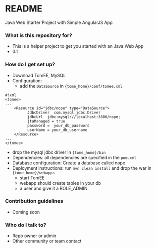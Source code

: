 # README #

Java Web Starter Project with Simple AngularJS App

### What is this repository for? ###

* This is a helper project to get you started with an Java Web App 
* 0.1

### How do I get set up? ###

* Download TomEE, MySQL
* Configuration: 
    * add the `DataSource` in  `{tome_home}/conf/tomee.xml`
```
#!xml
<tomee>
...
    <Resource id="jdbc/nope" type="DataSource">
          JdbcDriver  com.mysql.jdbc.Driver
          jdbcUrl  jdbc:mysql://localhost:3306/nope;
          jtaManaged = true
          password =  your_db_password
          userName = your_db_username
    </Resource>
...
</tomee>
```
* drop the mysql jdbc driver in `{tome_home}/bin`
* Dependencies: all dependencies are specified in the `pom.xml`
* Database configuration: Create a database called nope
* Deployment instructions: run `mvn clean install` and drop the war in `{tome_home}/webapps`
    * start TomEE
    * webapp should create tables in your db
    * a user and give it a ROLE_ADMIN

### Contribution guidelines ###

* Coming soon
### Who do I talk to? ###

* Repo owner or admin
* Other community or team contact